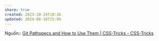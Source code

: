 ```yaml
---
share: true
created: 2023-10-24T18:26
updated: 2024-08-18T15:05
---
```

Nguồn:: [Git Pathspecs and How to Use Them | CSS-Tricks - CSS-Tricks](https://css-tricks.com/git-pathspecs-and-how-to-use-them/)
